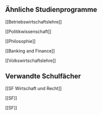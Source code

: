 ## Ähnliche Studienprogramme
[[Betriebswirtschaftslehre]]

[[Politikwissenschaft]]

[[Philosophie]]

[[Banking and Finance]]

[[Volkswirtschaftslehre]]
## Verwandte Schulfächer
[[SF Wirtschaft und Recht]]

[[SF]]

[[SF]]